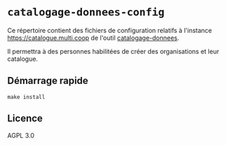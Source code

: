 # `catalogage-donnees-config`

Ce répertoire contient des fichiers de configuration relatifs à l'instance https://catalogue.multi.coop de l'outil [catalogage-donnees](https://github.com/etalab/catalogage-donnees).

Il permettra à des personnes habilitées de créer des organisations et leur catalogue.

## Démarrage rapide

```
make install
```

## Licence

AGPL 3.0
